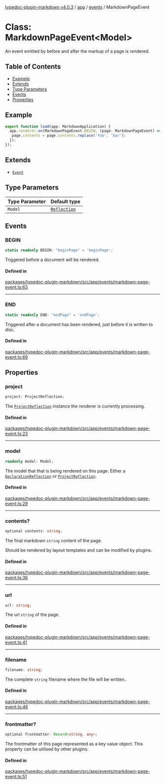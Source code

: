 [typedoc-plugin-markdown v4.0.3](../../../../README.md) / [app](../../../README.md) / [events](../README.md) / MarkdownPageEvent

# Class: MarkdownPageEvent\<Model>

An event emitted by before and after the markup of a page is rendered.

## Table of Contents

* [Example](#example)
* [Extends](#extends)
* [Type Parameters](#type-parameters)
* [Events](#events)
* [Properties](#properties)

## Example

```ts
export function load(app: MarkdownApplication) {
  app.renderer.on(MarkdownPageEvent.BEGIN, (page: MarkdownPageEvent) => {
   page.contents = page.contents.replace('foo', 'bar');
  });
});
```

## Extends

* [`Event`](https://typedoc.org/api/classes/Event.html)

## Type Parameters

| Type Parameter | Default type                                                           |
| -------------- | ---------------------------------------------------------------------- |
| `Model`        | [`Reflection`](https://typedoc.org/api/classes/Models.Reflection.html) |

## Events

### BEGIN

```ts
static readonly BEGIN: "beginPage" = 'beginPage';
```

Triggered before a document will be rendered.

#### Defined in

[packages/typedoc-plugin-markdown/src/app/events/markdown-page-event.ts:63](https://github.com/typedoc2md/typedoc-plugin-markdown/blob/a350891d3362a78bb12907d480645f9c5cefd0d6/packages/typedoc-plugin-markdown/src/app/events/markdown-page-event.ts#L63)

***

### END

```ts
static readonly END: "endPage" = 'endPage';
```

Triggered after a document has been rendered, just before it is written to disc.

#### Defined in

[packages/typedoc-plugin-markdown/src/app/events/markdown-page-event.ts:69](https://github.com/typedoc2md/typedoc-plugin-markdown/blob/a350891d3362a78bb12907d480645f9c5cefd0d6/packages/typedoc-plugin-markdown/src/app/events/markdown-page-event.ts#L69)

## Properties

### project

```ts
project: ProjectReflection;
```

The [`ProjectReflection`](https://typedoc.org/api/classes/Models.ProjectReflection.html) instance the renderer is currently processing.

#### Defined in

[packages/typedoc-plugin-markdown/src/app/events/markdown-page-event.ts:23](https://github.com/typedoc2md/typedoc-plugin-markdown/blob/a350891d3362a78bb12907d480645f9c5cefd0d6/packages/typedoc-plugin-markdown/src/app/events/markdown-page-event.ts#L23)

***

### model

```ts
readonly model: Model;
```

The model that that is being rendered on this page.
Either a [`DeclarationReflection`](https://typedoc.org/api/classes/Models.DeclarationReflection.html) or [`ProjectReflection`](https://typedoc.org/api/classes/Models.ProjectReflection.html).

#### Defined in

[packages/typedoc-plugin-markdown/src/app/events/markdown-page-event.ts:29](https://github.com/typedoc2md/typedoc-plugin-markdown/blob/a350891d3362a78bb12907d480645f9c5cefd0d6/packages/typedoc-plugin-markdown/src/app/events/markdown-page-event.ts#L29)

***

### contents?

```ts
optional contents: string;
```

The final markdown `string` content of the page.

Should be rendered by layout templates and can be modified by plugins.

#### Defined in

[packages/typedoc-plugin-markdown/src/app/events/markdown-page-event.ts:36](https://github.com/typedoc2md/typedoc-plugin-markdown/blob/a350891d3362a78bb12907d480645f9c5cefd0d6/packages/typedoc-plugin-markdown/src/app/events/markdown-page-event.ts#L36)

***

### url

```ts
url: string;
```

The url `string` of the page.

#### Defined in

[packages/typedoc-plugin-markdown/src/app/events/markdown-page-event.ts:41](https://github.com/typedoc2md/typedoc-plugin-markdown/blob/a350891d3362a78bb12907d480645f9c5cefd0d6/packages/typedoc-plugin-markdown/src/app/events/markdown-page-event.ts#L41)

***

### filename

```ts
filename: string;
```

The complete `string` filename where the file will be written..

#### Defined in

[packages/typedoc-plugin-markdown/src/app/events/markdown-page-event.ts:46](https://github.com/typedoc2md/typedoc-plugin-markdown/blob/a350891d3362a78bb12907d480645f9c5cefd0d6/packages/typedoc-plugin-markdown/src/app/events/markdown-page-event.ts#L46)

***

### frontmatter?

```ts
optional frontmatter: Record<string, any>;
```

The frontmatter of this page represented as a key value object. This property can be utilised by other plugins.

#### Defined in

[packages/typedoc-plugin-markdown/src/app/events/markdown-page-event.ts:51](https://github.com/typedoc2md/typedoc-plugin-markdown/blob/a350891d3362a78bb12907d480645f9c5cefd0d6/packages/typedoc-plugin-markdown/src/app/events/markdown-page-event.ts#L51)
